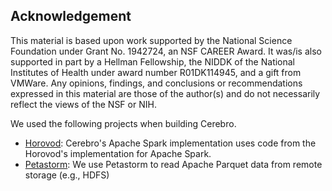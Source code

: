Acknowledgement
---------------
This material is based upon work supported by the National Science Foundation under Grant No. 1942724, an NSF CAREER Award. It was/is also supported in part by a Hellman Fellowship, the NIDDK of the National Institutes of Health under award number R01DK114945, and a gift from VMWare. Any opinions, findings, and conclusions or recommendations expressed in this material are those of the author(s) and do not necessarily reflect the views of the NSF or NIH.

We used the following projects when building Cerebro.
- [Horovod](https://github.com/horovod/horovod): Cerebro's Apache Spark implementation uses code from the Horovod's
 implementation for Apache Spark.
- [Petastorm](https://github.com/uber/petastorm): We use Petastorm to read Apache Parquet data from remote storage
 (e.g., HDFS)  

